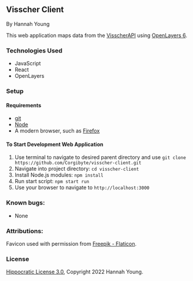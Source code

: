<!-- ![Screenshot of Running Website](./screenshot.png) -->

## Visscher Client

By Hannah Young

This web application maps data from the [VisscherAPI](https://github.com/Corgibyte/visscher/) using [OpenLayers 6](https://openlayers.org/).

### Technologies Used

- JavaScript
- React
- OpenLayers

### Setup

#### Requirements

* [git](https://git-scm.com)
* [Node](https://nodejs.org/en/download/)
* A modern browser, such as [Firefox](https://www.mozilla.org/en-US/firefox/new/)

#### To Start Development Web Application

1. Use terminal to navigate to desired parent directory and use `git clone https://github.com/Corgibyte/visscher-client.git`
2. Navigate into project directory: `cd visscher-client`
3. Install Node.js modules: `npm install`
4. Run start script: `npm start run`
5. Use your browser to navigate to `http://localhost:3000`

### Known bugs:

* None

### Attributions:

Favicon used with permission from [Freepik - Flaticon](https://www.flaticon.com/free-icons/world).

### License

[Hippocratic License 3.0](https://github.com/Corgibyte/visscher-client/blob/main/LICENSE.md), Copyright 2022 Hannah Young.
